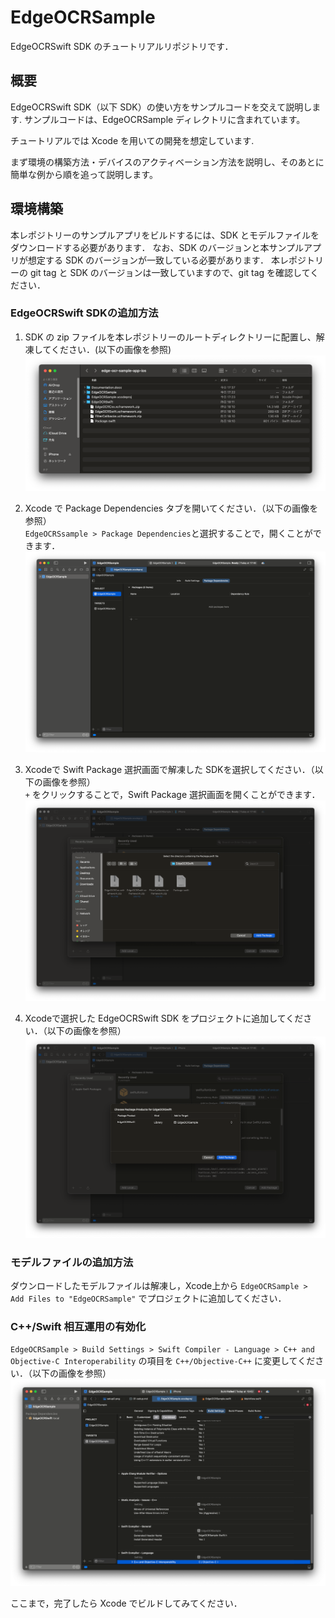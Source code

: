 # EdgeOCRSample
EdgeOCRSwift SDK のチュートリアルリポジトリです．


## 概要
EdgeOCRSwift SDK（以下 SDK）の使い方をサンプルコードを交えて説明します. 
サンプルコードは、EdgeOCRSample ディレクトリに含まれています。

チュートリアルでは Xcode を用いての開発を想定しています.

まず環境の構築方法・デバイスのアクティベーション方法を説明し、そのあとに簡単な例から順を追って説明します。


## 環境構築
本レポジトリーのサンプルアプリをビルドするには、SDK とモデルファイルをダウンロードする必要があります．
なお、SDK のバージョンと本サンプルアプリが想定する SDK のバージョンが一致している必要があります．
本レポジトリーの git tag と SDK のバージョンは一致していますので、git tag を確認してください．

### EdgeOCRSwift SDKの追加方法
1. SDK の zip ファイルを本レポジトリーのルートディレクトリーに配置し、解凍してください．(以下の画像を参照) 
![SDKの追加](imgs/01-setup/setup0.png)

1. Xcode で Package Dependencies タブを開いてください．（以下の画像を参照）  
`EdgeOCRSsample > Package Dependencies`と選択することで，開くことができます．
![SDKの追加](imgs/01-setup/setup1.png)

1. Xcodeで Swift Package 選択画面で解凍した SDKを選択してください．（以下の画像を参照）  
`+` をクリックすることで，Swift Package 選択画面を開くことができます．
![SDKの追加](imgs/01-setup/setup2.png)

1. Xcodeで選択した EdgeOCRSwift SDK をプロジェクトに追加してください．（以下の画像を参照）
![SDKの追加](imgs/01-setup/setup3.png)


### モデルファイルの追加方法
ダウンロードしたモデルファイルは解凍し，Xcode上から `EdgeOCRSample > Add Files to "EdgeOCRSample"` でプロジェクトに追加してください．

### C++/Swift 相互運用の有効化
`EdgeOCRSample > Build Settings > Swift Compiler - Language > C++ and Objective-C Interoperability` の項目を `C++/Objective-C++` に変更してください．（以下の画像を参照） 
![SDKの追加](imgs/01-setup/setup4.png)

ここまで，完了したら Xcode でビルドしてみてください．
